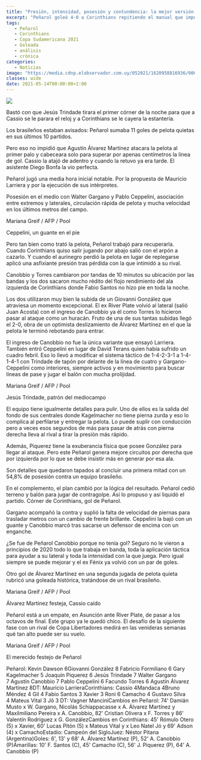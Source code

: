 ```yaml
---
title: "Presión, intensidad, posesión y contundencia: la mejor versión del Peñarol de Larriera"
excerpt: "Peñarol goleó 4-0 a Corinthians repitiendo el manual que impuso su entrenador y con actuaciones sobresalientes como las de González, Álvarez Martínez, Canobbio y Trindade"
tags:
   - Peñarol
   - Corinthians
   - Copa Sudamericana 2021
   - Goleada
   - análisis
   - crónica
categories:
   - Noticias
image: "https://media.cdnp.elobservador.com.uy/052021/1620958816936/000_99X7RQ.jpg?&cw=1170"
classes: wide
date: 2021-05-14T00:00:00+2:00
---
```



<img src="https://media.cdnp.elobservador.com.uy/052021/1620958816936/000_99X7RQ.jpg?&cw=1170">


Bastó con que Jesús Trindade tirara el primer córner de la noche para que a Cassio se le parara el reloj y a Corinthians se le cayera la estantería.


Los brasileños estaban avisados: Peñarol sumaba 11 goles de pelota quietas en sus últimos 10 partidos.


Pero eso no impidió que Agustín Álvarez Martínez atacara la pelota al primer palo y cabeceara solo para superar por apenas centímetros la línea de gol. Cassio la atajó de adentro y cuando la retuvo ya era tarde. El asistente Diego Bonfa la vio perfecta.


Peñarol jugó una media hora inicial notable. Por la propuesta de Mauricio Larriera y por la ejecución de sus intérpretes.


Posesión en el medio con Walter Gargano y Pablo Ceppelini, asociación entre extremos y laterales, circulación rápida de pelota y mucha velocidad en los últimos metros del campo.





Mariana Greif / AFP / Pool


Ceppelini, un guante en el pie





Pero tan bien como trató la pelota, Peñarol trabajó para recuperarla. Cuando Corinthians quiso salir jugando por abajo salió con el arpón a cazarlo. Y cuando el aurinegro perdió la pelota en lugar de replegarse aplicó una asfixiante presión tras pérdida con la que intimidó a su rival.


Canobbio y Torres cambiaron por tandas de 10 minutos su ubicación por las bandas y los dos sacaron mucho rédito del flojo rendimiento del ala izquierda de Corinthians donde Fabio Santos no hizo pie en toda la noche.


Los dos utilizaron muy bien la subida de un Giovanni González que atraviesa un momento excepcional. El ex River Plate volvió al lateral (salió Juan Acosta) con el ingreso de Canobbio ya él como Torres lo hicieron pasar al ataque como un huracán. Fruto de una de sus tantas subidas llegó el 2-0, obra de un optimista deslizamiento de Álvarez Martínez en el que la pelota le terminó rebotando para entrar.


El ingreso de Canobbio no fue la única variante que ensayó Larriera. También entró Ceppelini en lugar de David Terans quien había sufrido un cuadro febril. Eso lo llevó a modificar el sistema táctico de 1-4-2-3-1 a 1-4-1-4-1 con Trindade de tapón por delante de la línea de cuatro y Gargano-Ceppelini como interiores, siempre activos y en movimiento para buscar líneas de pase y jugar el balón con mucha prolijidad.





Mariana Greif / AFP / Pool


Jesús Trindade, patrón del mediocampo





El equipo tiene igualmente detalles para pulir. Uno de ellos es la salida del fondo de sus centrales donde Kagelmacher no tiene pierna zurda y eso lo complica al perfilarse y entregar la pelota. Lo puede suplir con conducción pero a veces esos segundos de más para pasar de atrás con pierna derecha lleva al rival a tirar la presión más rápido.


Además, Piquerez tiene la exuberancia física que posee González para llegar al ataque. Pero este Peñarol genera mejore circuitos por derecha que por izquierda por lo que se debe insistir más en generar por esa ala.


Son detalles que quedaron tapados al concluir una primera mitad con un 54,8% de posesión contra un equipo brasileño.


En el complemento, el plan cambió por la lógica del resultado. Peñarol cedió terreno y balón para jugar de contragolpe. Así lo propuso y así liquidó el partido. Córner de Corinthians, gol de Peñarol.


Gargano acompañó la contra y suplió la falta de velocidad de piernas para trasladar metros con un cambio de frente brillante. Ceppelini la bajó con un guante y Canobbio marcó tras sacarse un defensor de encima con un enganche.


¿Se fue de Peñarol Canobbio porque no tenía gol? Seguro no le vieron a principios de 2020 todo lo que trabaja en banda, toda la aplicación táctica para ayudar a su lateral y toda la intensidad con la que juega. Pero igual siempre se puede mejorar y el ex Fénix ya volvió con un par de goles.


Otro gol de Álvarez Martínez en una segunda jugada de pelota quieta rubricó una goleada histórica, tratándose de un rival brasileño.





Mariana Greif / AFP / Pool


Álvarez Martínez festeja, Cassio caído





Peñarol está a un empate, en Asunción ante River Plate, de pasar a los octavos de final. Este grupo ya le quedó chico. El desafío de la siguiente fase con un rival de Copa Libertadores medirá en las venideras semanas qué tan alto puede ser su vuelo.





Mariana Greif / AFP / Pool


El merecido festejo de Peñarol





Peñarol: Kevin Dawson 6Giovanni González 8 Fabricio Formiliano 6 Gary Kagelmacher 5 Joaquín Piquerez 6 Jesús Trindade 7 Walter Gargano 7 Agustín Canobbio 7 Pablo Ceppelini 6 Facundo Torres 6 Agustín Álvarez Martínez 8DT: Mauricio LarrieraCorinthians: Cassio 4Mandaca 4Bruno Méndez 4 Gil 4 Fabio Santos 3 Xavier 3 Roni 6 Camacho 4 Gustavo Silva 4 Mateus Vital 3 Jô 3 DT: Vagner ManciniCambios en Peñarol: 74' Damián Musto x W. Gargano, Nicolás Schiappacasse x A. Álvarez Martínez y Maxilmiliano Pereira x A. Canobbio, 82' Cristian Olivera x F. Torres y 86' Valentín Rodríguez x G. GonzálezCambios en Corinthians: 45' Rómulo Otero (5) x Xavier, 60' Lucas Pitón (5) x Mateus Vital y x Leo Natel Jó y 69' Adson (4) x CamachoEstadio: Campeón del SigloJuez: Néstor Pitana (Argentina)Goles: 6', 13' y 68' A. Álvarez Martínez (P), 52' A. Canobbio (P)Amarillas: 10' F. Santos (C), 45' Camacho (C), 56' J. Piquerez (P), 64' A. Canobbio (P)














